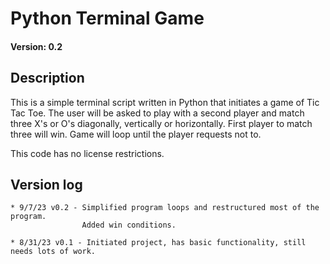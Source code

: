# Python Terminal Game
#### Version: 0.2
## Description
This is a simple terminal script written in Python that initiates a game of Tic Tac Toe. The user will be asked to play with a second player and match three X's or O's diagonally, vertically or horizontally. First player to match three will win. Game will loop until the player requests not to. 

This code has no license restrictions.

## Version log
    * 9/7/23 v0.2 - Simplified program loops and restructured most of the program. 
                    Added win conditions.
    
    * 8/31/23 v0.1 - Initiated project, has basic functionality, still needs lots of work.
